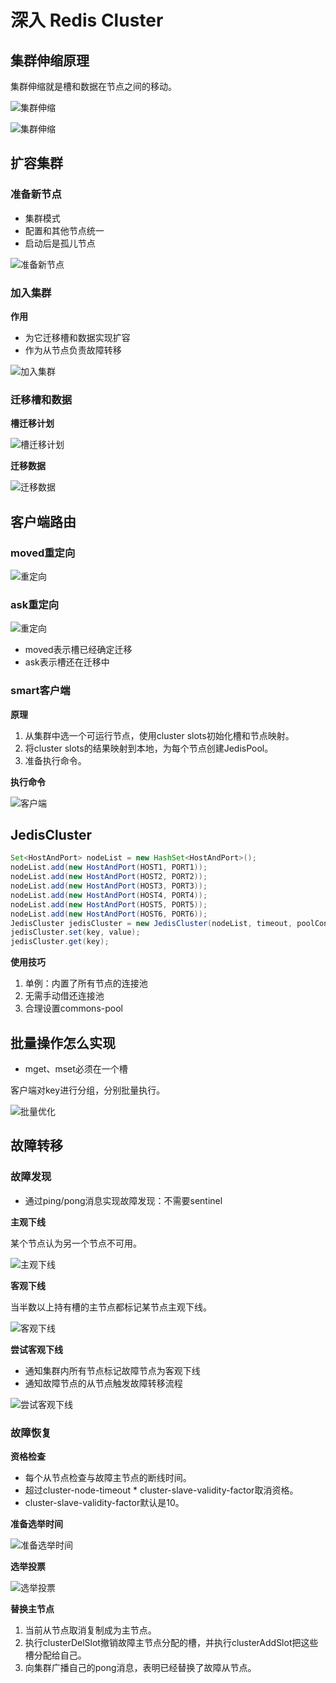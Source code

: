 # 深入 Redis Cluster

## 集群伸缩原理

集群伸缩就是槽和数据在节点之间的移动。

![集群伸缩](assets/10-1.png)

![集群伸缩](assets/10-2.png)

## 扩容集群

### 准备新节点

- 集群模式
- 配置和其他节点统一
- 启动后是孤儿节点

![准备新节点](assets/10-3.png)

### 加入集群

**作用**

- 为它迁移槽和数据实现扩容
- 作为从节点负责故障转移

![加入集群](assets/10-4.png)

### 迁移槽和数据

**槽迁移计划**

![槽迁移计划](assets/10-5.png)

**迁移数据**

![迁移数据](assets/10-6.png)

## 客户端路由

### moved重定向

![重定向](assets/10-7.png)

### ask重定向

![重定向](assets/10-8.png)

- moved表示槽已经确定迁移
- ask表示槽还在迁移中

### smart客户端

**原理**

1. 从集群中选一个可运行节点，使用cluster slots初始化槽和节点映射。
2. 将cluster slots的结果映射到本地，为每个节点创建JedisPool。
3. 准备执行命令。

**执行命令**

![客户端](assets/10-9.png)

## JedisCluster

```java
Set<HostAndPort> nodeList = new HashSet<HostAndPort>();
nodeList.add(new HostAndPort(HOST1, PORT1));
nodeList.add(new HostAndPort(HOST2, PORT2));
nodeList.add(new HostAndPort(HOST3, PORT3));
nodeList.add(new HostAndPort(HOST4, PORT4));
nodeList.add(new HostAndPort(HOST5, PORT5));
nodeList.add(new HostAndPort(HOST6, PORT6));
JedisCluster jedisCluster = new JedisCluster(nodeList, timeout, poolConfig);
jedisCluster.set(key, value);
jedisCluster.get(key);
```

**使用技巧**

1. 单例：内置了所有节点的连接池
2. 无需手动借还连接池
3. 合理设置commons-pool

## 批量操作怎么实现

- mget、mset必须在一个槽

客户端对key进行分组，分别批量执行。

![批量优化](assets/10-10.png)

## 故障转移

### 故障发现

- 通过ping/pong消息实现故障发现：不需要sentinel

**主观下线**

某个节点认为另一个节点不可用。

![主观下线](assets/10-11.png)

**客观下线**

当半数以上持有槽的主节点都标记某节点主观下线。

![客观下线](assets/10-12.png)

**尝试客观下线**

- 通知集群内所有节点标记故障节点为客观下线
- 通知故障节点的从节点触发故障转移流程

![尝试客观下线](assets/10-13.png)

### 故障恢复

**资格检查**

- 每个从节点检查与故障主节点的断线时间。
- 超过cluster-node-timeout * cluster-slave-validity-factor取消资格。
- cluster-slave-validity-factor默认是10。

**准备选举时间**

![准备选举时间](assets/10-14.png)

**选举投票**

![选举投票](assets/10-15.png)

**替换主节点**

1. 当前从节点取消复制成为主节点。
2. 执行clusterDelSlot撤销故障主节点分配的槽，并执行clusterAddSlot把这些槽分配给自己。
3. 向集群广播自己的pong消息，表明已经替换了故障从节点。